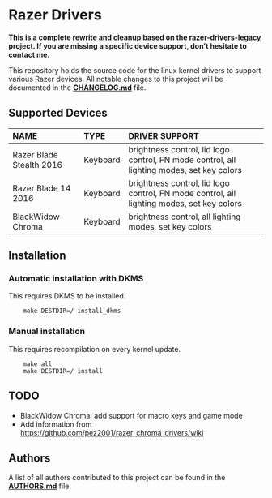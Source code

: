 # Razer Drivers

**This is a complete rewrite and cleanup based on the [razer-drivers-legacy](https://github.com/openrazer/razer-drivers-legacy) project. If you are missing a specific device support, don't hesitate to contact me.**

This repository holds the source code for the linux kernel drivers to support various Razer devices.
All notable changes to this project will be documented in the **[CHANGELOG.md](CHANGELOG.md)** file.


## Supported Devices

| NAME                     | TYPE     | DRIVER SUPPORT                                                                            |
|:-------------------------|:---------|:------------------------------------------------------------------------------------------|
| Razer Blade Stealth 2016 | Keyboard | brightness control, lid logo control, FN mode control, all lighting modes, set key colors |
| Razer Blade 14 2016      | Keyboard | brightness control, lid logo control, FN mode control, all lighting modes, set key colors |
| BlackWidow Chroma        | Keyboard | brightness control, all lighting modes, set key colors                                    |


## Installation

### Automatic installation with DKMS

This requires DKMS to be installed.

```
    make DESTDIR=/ install_dkms
```

### Manual installation

This requires recompilation on every kernel update.

```
    make all
    make DESTDIR=/ install
```


## TODO

- BlackWidow Chroma: add support for macro keys and game mode
- Add information from https://github.com/pez2001/razer_chroma_drivers/wiki


## Authors

A list of all authors contributed to this project can be found in the **[AUTHORS.md](AUTHORS.md)** file.
